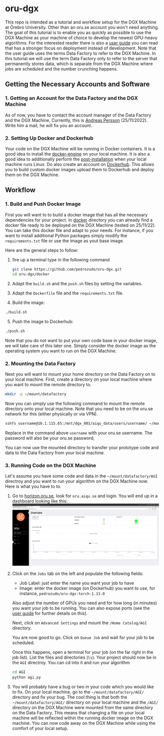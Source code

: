 # oru-dgx

This repo is intended as a tutorial and workflow setup for the DGX Machine at Örebro University. Other than an oru.se account you won't need anything.
The goal of this tutorial is to enable you as quickly as possible to use the DGX Machine as your machine of choice to develop the newest GPU-heavy algorithms.
For the interested reader there is also a [user guide](./userguide_oru_dgx.pdf) you can read that has a stronger focus on deployment instead of development. Note that the user guide uses the terms Data Factory to refer to the DGX Machine. In this tutorial we will use the term Data Factory only to refer to the server that permanently stores data, which is separate from the DGX Machine where jobs are scheduled and the number crunching happens.
<!-- We will now go through the steps of setting up your account and installing all the necessary software for you to start using the DGX Machine. -->

## Getting the Necessary Accounts and Software

### 1. Getting an Account for the Data Factory and the DGX Machine

As of now, you have to contact the account manager of the Data Factory and the DGX Machine, Currently, this is [Andreas Persson](mailto:andreas.persson@oru.se) (25/11/2022). Write him a mail, he will fix you an account.

### 2. Setting Up Docker and Dockerhub
Your code on the DGX Machine will be running in Docker containers. It is a good idea to install the [docker-engine](https://docs.docker.com/engine/install/) on your local machine. It is also a good idea to additionally perform the [post-installation](https://docs.docker.com/engine/install/linux-postinstall/) when your local machine runs Linux. Do also create an account on [Dockerhub](https://hub.docker.com/). This allows you to build custom docker images upload them to Dockerhub and deploy them on the DGX Machine.

## Workflow

### 1. Build and Push Docker Image

First you will want to to build a docker image that has all the necessary dependencies for your project. In [docker](./docker) directory you can already find a docker file ready to be deployed on the DGX Machine (tested on 25/11/22). You can take this docker file and adapt to your needs. For instance, if you want to install additional Python packages simply modify the `requirements.txt` file or use the image as yout base image.

Here are the general steps to follow:

1. fire up a terminal type in the following command
    ```sh
    git clone https://github.com/pedrozudo/oru-dgx.git
    cd oru-dgx/docker 
    ```

2. Adapt the `build.sh` and the `push.sh` files by setting the variables.

3. Adapt the `Dockerfile` file and the `requirements.txt` file.

4. Build the image:
```sh
./build.sh
```
5. Push the image to Dockerhub:
```sh
./push.sh
```
Note that you do not want to put your own code base in your docker image, we will take care of this later one. Simply consider the docker image as the operating system you want to run on the DGX Machine.


### 2. Mounting the Data Factory

Next you will want to mount your home directory on the Data Factory on to your local machine. First, create a directory on your local machine where you want to mount the remote directory to.
```sh
mkdir -p ~/mount/datafactory
```
Now you can simply use the following command to mount the remote directory onto your local machine. Note that you need to be on the oru.se network for this (either physically or via VPN).
```sh
sshfs username@10.1.115.65:/mnt/dgx_001/aiqu_data/users/username/ ~/mount/datafactory
```
Replace in the command above `username` with your oru.se username. The password will also be your oru.se password,

You can now use the mounted directory to transfer your prototype code and data to the Data Factory from your local machine.

### 3. Running Code on the DGX Machine
 Let's assume you have some code and data in the `~/mount/datafactory/AGI` directroy and you want to run your algorithm on the DGX Machine now. Here is what you have to to.

 1. Go to [horizon.oru.se](https://horizon.oru.se/portal/webclient/#/launchitems), look for `oru.aiqu.se` and login. You will end up in a dashboard looking like this:
 ![image](images/dashboard.png)
 2. Click on the `Jobs` tab on the left and populate the following fields:
    - Job Label: just enter the name you want your job to have
    - Image: enter the docker image (on Dockerhub) you want to use, for instance, `pedrozudo/oru-dgx:torch-1.13.0`

    Also adjust the number of GPUs you need and for how long (in minutes) you want your job to be running. You can also expose ports (see the [user guide](./userguide_oru_dgx.pdf) for further details on this).

    Next, click on `Advanced Settings` and mount the `/Home Catalog/AGI` directory.

    You are now good to go. Click on `Queue Job` and wait for your job to be scheduled.

    Once this happens, open a terminal for your job (on the far right in the job list). List the files and directories (`ls`). Your project should now be in the `AGI` directroy. You can cd into it and run your algorithm
    ```sh
    cd AGI
    python agi.py
    ```

3. You will probably have a bug or two in your code which you would like to fix. On your local machine, go to the `~/mount/datafactory/AGI/` directory and fix your bug. The cool thing is that both the `~/mount/datafactory/AGI/` directory on your local machine and the `/AGI/` directory on the DGX Machine were mounted from the same directory on the Data Factory. This means that changing a file on your local machine will be reflected within the running docker image on the DGX machine. You can now code away on the DGX Machine while using the comfort of your local setup.